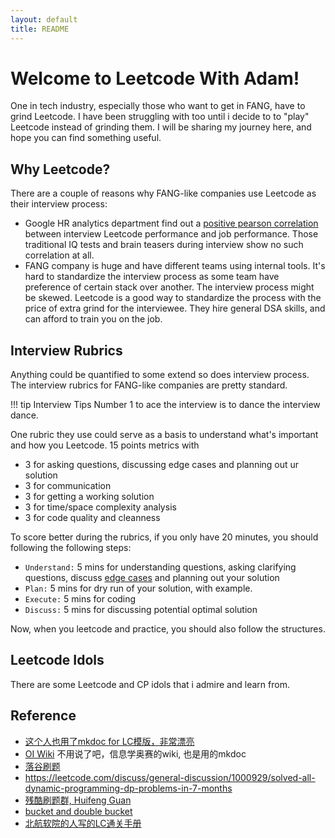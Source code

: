 ```yaml
---
layout: default
title: README
---
```


# Welcome to Leetcode With Adam!

One in tech industry, especially those who want to get in FANG, have to grind Leetcode. I have been struggling with too until i decide to to "play" Leetcode instead of grinding them. I will be sharing my journey here, and hope you can find something useful.


## Why Leetcode?

There are a couple of reasons why FANG-like companies use Leetcode as their interview process:

- Google HR analytics department find out a [positive pearson correlation](https://en.wikipedia.org/wiki/Pearson_correlation_coefficient) between interview Leetcode performance and job performance. Those traditional IQ tests and brain teasers during interview show no such correlation at all.
- FANG company is huge and have different teams using internal tools. It's hard to standardize the interview process as some team have preference of certain stack over another. The interview process might be skewed. Leetcode is a good way to standardize the process with the price of extra grind for the interviewee. They hire general DSA skills, and can afford to train you on the job.

## Interview Rubrics

Anything could be quantified to some extend so does interview process. The interview rubrics for FANG-like companies are pretty standard. 

!!! tip Interview Tips
    Number 1 to ace the interview is to dance the interview dance.

One rubric they use could serve as a basis to understand what's important and how you Leetcode. 15 points metrics with

- 3 for asking questions, discussing edge cases and planning out ur solution
- 3 for communication
- 3 for getting a working solution
- 3 for time/space complexity analysis
- 3 for code quality and cleanness

To score better during the rubrics, if you only have 20 minutes, you should following the following steps:

- `Understand:` 5 mins for understanding questions, asking clarifying questions, discuss [edge cases](https://leetcode.com/discuss/general-discussion/988504/Edge-cases-to-consider-during-problem-solving) and planning out your solution
- `Plan:` 5 mins for dry run of your solution, with example.
- `Execute:` 5 mins for coding
- `Discuss:` 5 mins for discussing potential optimal solution

Now, when you leetcode and practice, you should also follow the structures.


## Leetcode Idols

There are some Leetcode and CP idols that i admire and learn from.


## Reference

- [这个人也用了mkdoc for LC模版，非常漂亮](https://walkccc.me/LeetCode/problems/3023/)
- [OI Wiki](https://oi-wiki.org/) 不用说了吧，信息学奥赛的wiki, 也是用的mkdoc
- [落谷刷题](https://www.luogu.com.cn/)
- https://leetcode.com/discuss/general-discussion/1000929/solved-all-dynamic-programming-dp-problems-in-7-months
- [残酷刷题群, Huifeng Guan](https://www.youtube.com/watch?v=hrwP6I5v1XY&ab_channel=HuifengGuan)
- [bucket and double bucket](https://stackoverflow.com/questions/42399355/what-is-a-bucket-or-double-bucket-data-structure)
- [北航软院的人写的LC通关手册](https://algo.itcharge.cn/)

